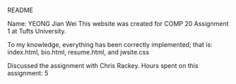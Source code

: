 README

Name: YEONG Jian Wei
This website was created for COMP 20 Assignment 1 at Tufts University.

To my knowledge, everything has been correctly implemented; that is:
index.html, bio.html, resume.html, and jwsite.css

Discussed the assignment with Chris Rackey.
Hours spent on this assignment: 5
